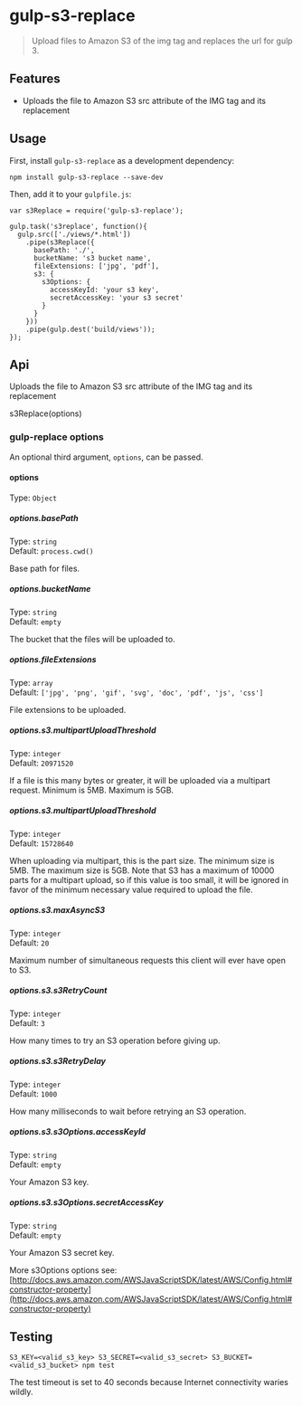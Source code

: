 # gulp-s3-replace 

> Upload files to Amazon S3 of the img tag and replaces the url for gulp 3.

## Features

* Uploads the file to Amazon S3 src attribute of the IMG tag and its replacement

## Usage

First, install `gulp-s3-replace` as a development dependency:

```
npm install gulp-s3-replace --save-dev
```

Then, add it to your `gulpfile.js`:

```
var s3Replace = require('gulp-s3-replace');

gulp.task('s3replace', function(){
  gulp.src(['./views/*.html'])
    .pipe(s3Replace({
      basePath: './',
      bucketName: 's3 bucket name',
      fileExtensions: ['jpg', 'pdf'],
      s3: {
        s3Options: {
          accessKeyId: 'your s3 key',
          secretAccessKey: 'your s3 secret'
        }
      }
    }))
    .pipe(gulp.dest('build/views'));
});
```

## Api

Uploads the file to Amazon S3 src attribute of the IMG tag and its replacement

s3Replace(options)

### gulp-replace options

An optional third argument, `options`, can be passed.

#### options
Type: `Object`

##### options.basePath
Type: `string`  
Default: `process.cwd()`

Base path for files.

##### options.bucketName
Type: `string`  
Default: `empty`

The bucket that the files will be uploaded to.

##### options.fileExtensions
Type: `array`  
Default: `['jpg', 'png', 'gif', 'svg', 'doc', 'pdf', 'js', 'css']`

File extensions to be uploaded.

##### options.s3.multipartUploadThreshold
Type: `integer`  
Default: `20971520`

If a file is this many bytes or greater, it will be uploaded via a multipart request. Minimum is 5MB. Maximum is 5GB.

##### options.s3.multipartUploadThreshold
Type: `integer`  
Default: `15728640`

When uploading via multipart, this is the part size. The minimum size is 5MB. The maximum size is 5GB. Note that S3 has a maximum of 10000 parts for a multipart upload, so if this value is too small, it will be ignored in favor of the minimum necessary value required to upload the file.

##### options.s3.maxAsyncS3
Type: `integer`  
Default: `20`

Maximum number of simultaneous requests this client will ever have open to S3.

##### options.s3.s3RetryCount
Type: `integer`  
Default: `3`

How many times to try an S3 operation before giving up.

##### options.s3.s3RetryDelay
Type: `integer`  
Default: `1000`

How many milliseconds to wait before retrying an S3 operation.

##### options.s3.s3Options.accessKeyId
Type: `string`  
Default: `empty`

Your Amazon S3 key.

##### options.s3.s3Options.secretAccessKey
Type: `string`  
Default: `empty`

Your Amazon S3 secret key.

More s3Options options see:[http://docs.aws.amazon.com/AWSJavaScriptSDK/latest/AWS/Config.html#constructor-property](http://docs.aws.amazon.com/AWSJavaScriptSDK/latest/AWS/Config.html#constructor-property)

## Testing

```
S3_KEY=<valid_s3_key> S3_SECRET=<valid_s3_secret> S3_BUCKET=<valid_s3_bucket> npm test
```

The test timeout is set to 40 seconds because Internet connectivity waries wildly.

